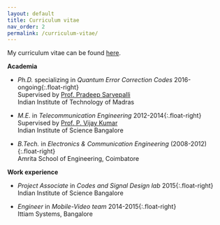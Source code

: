 ```yaml
---
layout: default
title: Curriculum vitae
nav_order: 2
permalink: /curriculum-vitae/
---
```


My curriculum vitae can be found [here](/Kaushik_CV.pdf).

**Academia**

- _Ph.D._ specializing in _Quantum Error Correction Codes_
2016-ongoing{:.float-right}
<br> Supervised by [Prof. Pradeep Sarvepalli](https://www.ee.iitm.ac.in/pradeep/)
<br> Indian Institute of Technology of Madras

- _M.E._ in _Telecommunication Engineering_
2012-2014{:.float-right}
<br> Supervised by [Prof. P. Vijay Kumar](https://ece.iisc.ac.in/~pvkece/)
<br> Indian Institute of Science Bangalore

- _B.Tech._ in _Electronics & Communication Engineering_
(2008-2012){:.float-right}
<br> Amrita School of Engineering, Coimbatore

**Work experience**
- _Project Associate_ in _Codes and Signal Design lab_
2015{:.float-right}
<br> Indian Institute of Science Bangalore

- _Engineer_ in _Mobile-Video team_
2014-2015{:.float-right}
<br> Ittiam Systems, Bangalore

